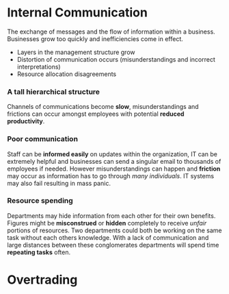 # Internal Communication
The exchange of messages and the flow of information within a business. Businesses grow too quickly and inefficiencies come in effect.
* Layers in the management structure grow
* Distortion of communication occurs (misunderstandings and incorrect interpretations)
* Resource allocation disagreements

### A tall hierarchical structure
Channels of communications become **slow**, misunderstandings and frictions can occur amongst employees with potential **reduced productivity**.

### Poor communication 
Staff can be **informed easily** on updates within the organization, IT can be extremely helpful and businesses can send a singular email to thousands of employees if needed.  However misunderstandings can happen and **friction** may occur as information has to go through *many individuals*. IT systems may also fail resulting in mass panic.

### Resource spending
Departments may hide information from each other for their own benefits. Figures might be **misconstrued** or **hidden** completely to receive *unfair* portions of resources. Two departments could both be working on the same task without each others knowledge. With a lack of communication and large distances between these conglomerates departments will spend time **repeating tasks** often.

# Overtrading 


